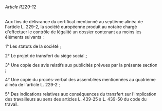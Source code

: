###### Article R229-12

Aux fins de délivrance du certificat mentionné au septième alinéa de l'article L. 229-2, la société européenne produit au notaire chargé d'effectuer le contrôle de légalité un dossier contenant au moins les éléments suivants :

1° Les statuts de la société ;

2° Le projet de transfert du siège social ;

3° Une copie des avis relatifs aux publicités prévues par la présente section ;

4° Une copie du procès-verbal des assemblées mentionnées au quatrième alinéa de l'article L. 229-2 ;

5° Des indications relatives aux conséquences du transfert sur l'implication des travailleurs au sens des articles L. 439-25 à L. 439-50 du code du travail.

